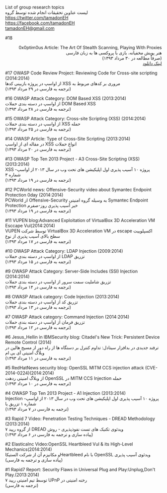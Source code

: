 
List of group research topics<BR>
لیست عناوین تحقیقات انجام شده توسط گروه<BR>
https://twitter.com/tamadonEH<BR>
https://facebook.com/tamadonEH<BR>
tamadonEH@gmail.com

#18

<div style="direction:rtl;">


0x0ptim0us Article: The Art Of Stealth Scanning, Playing With Proxies <BR>
هنر پویش مخفیانه، بازی با پروکسی ها به زبان فارسی <BR>
(صرفاً مطالعه در ۳۰ مرداد ۱۳۹۳)<BR>
<a href="http://www.exploit-db.com/wp-content/themes/exploit/docs/32160.pdf" target="_blank"> لینک دانلود</a>

</div>

#17
OWASP Code Review Project: Reviewing Code for Cross-site scripting (2014:2014) <BR>
از اواسپ در پروژه بازبینی کدها XSS مروری بر کدهای مربوط به <BR>
(ترجمه به فارسی در ۲۹ مرداد ۱۳۹۳)


#16
OWASP Attack Category: DOM Based XSS (2013:2014) <BR>
از اواسپ در دسته بندی حملات DOM Based XSS<BR>
(ترجمه به فارسی در ۲۸ مرداد ۱۳۹۳)

#15
OWASP Attack Category: Cross-site Scripting (XSS) (2014:2014) <BR>
از اواسپ در دسته بندی حملات XSS حمله <BR>
(ترجمه به فارسی در ۲۵ مرداد ۱۳۹۳)

#14
OWASP Article: Type of Cross-Site Scripting (2013:2014)<BR>
در مقاله ای از اواسپ XSS انواع حملات<BR>
(ترجمه به فارسی در ۲۰ مرداد ۱۳۹۳)

#13
OWASP Top Ten 2013 Project - A3 Cross-Site Scripting (XSS) (2013:2014) <BR>
XSS پروژه ۱۰ آسیب پذیری اول اپلیکیشن های تحت وب در سال ۲۰۱۳ از اواسپ- شماره ۳<BR>
(ترجمه به فارسی در ۱۹ مرداد ۱۳۹۳)

#12
PCWorld news: Offensive-Security video about Symantec Endpoint Protection 0day (2014:2014) <BR>
 PCWorld از Offensive-Security به وسیله گروه امنیتی Symantec Endpoint Protection خبر آسیب پذیری روز-صفرم<BR>
 (ترجمه به فارسی در ۱۹ مرداد ۱۳۹۳)

#11
VUPEN blog:Advanced Exploitation of VirtualBox 3D Acceleration VM Esccape Vul(2014:2014) <BR>
VUPEN توسط شرکت VirtualBox 3D Acceleration VM در escape اکسپلوییت سطح بالای آسیب پذیری از نوع <BR>
(ترجمه به فارسی در ۱۷ مرداد ۱۳۹۳)

#10
OWASP Attack Category: LDAP Injection (2009:2014) <BR>
از اواسپ در دسته بندی حملات LDAP تزریق <BR>
(ترجمه به فارسی در ۱۵ مرداد ۱۳۹۳)

#9
OWASP Attack Category: Server-Side Includes (SSI) Injection (2014:2014)<BR>
تزریق شاملیت سمت سرور از اواسپ در دسته بندی حملات<BR>
(ترجمه به فارسی در ۱۴ مرداد ۱۳۹۳)

#8
OWASP Attack category: Code Injection (2013:2014)<BR>
تزریق کد از اواسپ در دسته بندی حملات<BR>
(ترجمه به فارسی در ۱۳ مرداد ۱۳۹۳)

#7
OWASP Attack category: Command Injection (2014:2014) <BR>
تزریق فرمان از اواسپ در دسته بندی حملات<BR>
(ترجمه به فارسی در ۱۲ مرداد ۱۳۹۳)

#6
Jesus_Hellin in IBMSecurity blog: Citadel's New Trick: Persistent Device Remote Control (2014)<BR>
ترفند جدیدی در بدافزار سیتادل: تداوم کنترل بر دستگاه ها از راه دور از مسیح هالین در وبلاگ امنیتی آی بی ام <BR>
(ترجمه به فارسی در ۱۱ مرداد ۱۳۹۳)

#5
RedHatNews security blog: OpenSSL MITM CCS injection attack (CVE-2014-0224)(2014:2014)<BR>
از وبلاگ امنیتی ردهت OpenSSL در MITM CCS Injection حمله<BR>
(ترجمه به فارسی در ۱۰ مرداد ۱۳۹۳)

#4
OWASP Top Ten 2013 Project - A1 Injection (2013:2014) <BR>
Injection پروژه ۱۰ آسیب پذیری اول اپلیکیشن های تحت وب در سال ۲۰۱۳ از اواسپ- شماره ۱ تزریق یا <BR>
(ترجمه به فارسی در ۷ مرداد ۱۳۹۳)

#3
Rapid 7 Video: Penetration Testing Techniques - DREAD Methodology (2013:2014)<BR>
از گروه رپید ۷ DREAD ویدئوی تکنیک های تست نفوذپذیری - روش<BR>
(پیاده سازی و ترجمه به فارسی در  ۶ مرداد ۱۳۹۳)

#2
ElasticaInc Video:OpenSSL Heartbleed Vul & its High-Level Mechanics(2014:2014) <BR>
 و مکانیزم آن از شرکت الستیکاHeartbleed با نام OpenSSL ویدئوی آسیب پذیری <BR>
(پیاده سازی و ترجمه به فارسی)

#1
Rapid7 Report: Security Flaws in Universal Plug and Play:Unplug,Don't Play.(2013:2014) <BR>
توسط تیم امنیتی رپید ۷ UPnP رخنه امنیتی در<BR>
(ترجمه به فارسی)
